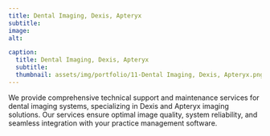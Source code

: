 ```yaml
---
title: Dental Imaging, Dexis, Apteryx
subtitle: 
image: 
alt: 

caption:
  title: Dental Imaging, Dexis, Apteryx
  subtitle: 
  thumbnail: assets/img/portfolio/11-Dental Imaging, Dexis, Apteryx.png
---
```

We provide comprehensive technical support and maintenance services for dental imaging systems, specializing in Dexis and Apteryx imaging solutions. Our services ensure optimal image quality, system reliability, and seamless integration with your practice management software.

